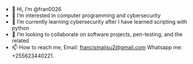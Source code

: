 - 👋 Hi, I’m @fran0026
- 👀 I’m interested in computer programming and cybersecurity
- 🌱 I’m currently learning cybersecurity after I have learned scripting with python
- 💞️ I’m looking to collaborate on software projects, pen-testing, and the related
- 📫 How to reach me, Email: francismajisu2@gmail.com Whatsapp me: +255623440221.

<!---
fran0026/fran0026 is a ✨ special ✨ repository because its `README.md` (this file) appears on your GitHub profile.
You can click the Preview link to take a look at your changes.
--->
